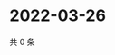 # 2022-03-26

共 0 条

<!-- BEGIN WEIBO -->
<!-- 最后更新时间 Sat Mar 26 2022 11:11:29 GMT+0800 (China Standard Time) -->

<!-- END WEIBO -->
